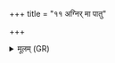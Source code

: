 +++
title = "११ अग्निर् मा पातु"

+++
<details><summary>मूलम् (GR)</summary>

अग्निर् मा पातु वसुभिः पुरस्तात्  
सवितादित्यैर् अभि पातु दक्षिणात् ।  
इन्द्रो मरुद्भिर् अभि पातु पश्चाद्  
विश्वे देवा अभि रक्षन्तु मोत्तरात् ॥
</details>